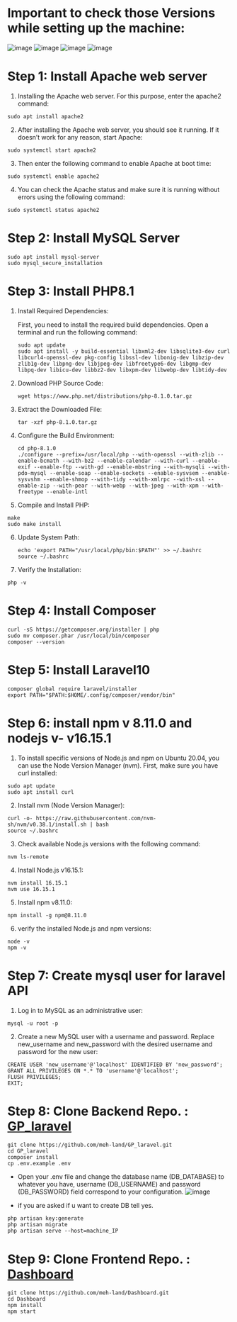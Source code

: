 # Important to check those Versions while setting up the machine:

![image](https://github.com/meh-land/Tutorials/assets/79084467/3b8f53cd-ecaa-4255-9265-32e638a62264)
![image](https://github.com/meh-land/Tutorials/assets/79084467/39835ae7-cc0e-4b16-b5f6-27bf67243f4f)
![image](https://github.com/meh-land/Tutorials/assets/79084467/1edadf8a-69e5-4230-b970-9eab1eab302c)
![image](https://github.com/meh-land/Tutorials/assets/79084467/ee4cbf3d-4396-46dd-99bd-fe53d7c9ac4a)


# Step 1: Install Apache web server

1. Installing the Apache web server. For this purpose, enter the apache2 command:
```
sudo apt install apache2
```

2. After installing the Apache web server, you should see it running. If it doesn’t work for any reason, start Apache:
```
sudo systemctl start apache2
```

3. Then enter the following command to enable Apache at boot time:
```
sudo systemctl enable apache2
```

4. You can check the Apache status and make sure it is running without errors using the following command:
```
sudo systemctl status apache2
```

# Step 2: Install MySQL Server 

```
sudo apt install mysql-server
sudo mysql_secure_installation 
```

# Step 3: Install PHP8.1

1. Install Required Dependencies:

   First, you need to install the required build dependencies. Open a terminal and run the following command:
   ```
   sudo apt update
   sudo apt install -y build-essential libxml2-dev libsqlite3-dev curl libcurl4-openssl-dev pkg-config libssl-dev libonig-dev libzip-dev zlib1g-dev libpng-dev libjpeg-dev libfreetype6-dev libgmp-dev libpq-dev libicu-dev libbz2-dev libxpm-dev libwebp-dev libtidy-dev
   ```
2. Download PHP Source Code:
   ```
   wget https://www.php.net/distributions/php-8.1.0.tar.gz
   ```
3. Extract the Downloaded File:
   ```
   tar -xzf php-8.1.0.tar.gz
   ```
4. Configure the Build Environment:
   ```
   cd php-8.1.0
   ./configure --prefix=/usr/local/php --with-openssl --with-zlib --enable-bcmath --with-bz2 --enable-calendar --with-curl --enable-exif --enable-ftp --with-gd --enable-mbstring --with-mysqli --with-pdo-mysql --enable-soap --enable-sockets --enable-sysvsem --enable-sysvshm --enable-shmop --with-tidy --with-xmlrpc --with-xsl --enable-zip --with-pear --with-webp --with-jpeg --with-xpm --with-freetype --enable-intl
   ```

5. Compile and Install PHP:
```
make
sudo make install
```
6. Update System Path:
   ```
   echo 'export PATH="/usr/local/php/bin:$PATH"' >> ~/.bashrc
   source ~/.bashrc
   ```
7. Verify the Installation:
```
php -v
```

# Step 4:  Install Composer
```
curl -sS https://getcomposer.org/installer | php
sudo mv composer.phar /usr/local/bin/composer
composer --version
```

# Step 5:  Install Laravel10
```
composer global require laravel/installer
export PATH="$PATH:$HOME/.config/composer/vendor/bin"
```
# Step 6:  install npm v 8.11.0 and nodejs v- v16.15.1 

1. To install specific versions of Node.js and npm on Ubuntu 20.04, you can use the Node Version Manager (nvm). First, make sure you have curl installed:
```
sudo apt update
sudo apt install curl
```

2. Install nvm (Node Version Manager):
```
curl -o- https://raw.githubusercontent.com/nvm-sh/nvm/v0.38.1/install.sh | bash
source ~/.bashrc
```

3. Check available Node.js versions with the following command:
```
nvm ls-remote
```
4. Install Node.js v16.15.1:
```
nvm install 16.15.1
nvm use 16.15.1
```

5. Install npm v8.11.0:
```
npm install -g npm@8.11.0
```

6. verify the installed Node.js and npm versions:
```
node -v
npm -v
```
# Step 7: Create mysql user for laravel API

1. Log in to MySQL as an administrative user:
```
mysql -u root -p
```
2. Create a new MySQL user with a username and password. Replace new_username and new_password with the desired username and password for the new user:
```
CREATE USER 'new_username'@'localhost' IDENTIFIED BY 'new_password';
GRANT ALL PRIVILEGES ON *.* TO 'username'@'localhost';
FLUSH PRIVILEGES;
EXIT;
```
# Step 8:  Clone Backend Repo. : [GP_laravel](https://github.com/meh-land/GP_laravel.git)
```
git clone https://github.com/meh-land/GP_laravel.git
cd GP_laravel
composer install
cp .env.example .env
```
* Open your .env file and change the database name (DB_DATABASE) to whatever you have, username (DB_USERNAME) and password (DB_PASSWORD) field correspond to your configuration.
![image](https://github.com/meh-land/Tutorials/assets/79084467/bf7d925a-c6c6-457a-ae82-bc5b0db58eac)

* if you are asked if u want to create DB tell yes.
```
php artisan key:generate
php artisan migrate
php artisan serve --host=machine_IP
```
# Step 9:  Clone Frontend Repo. : [Dashboard](https://github.com/meh-land/Dashboard.git)
```
git clone https://github.com/meh-land/Dashboard.git
cd Dashboard
npm install
npm start
```



